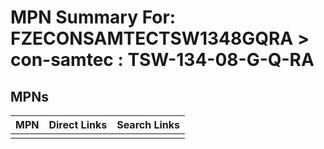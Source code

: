 



# MPN Summary For: FZECONSAMTECTSW1348GQRA > con-samtec : TSW-134-08-G-Q-RA

## MPNs
  

|MPN|Direct Links|Search Links|
| :--- | :--- | :--- |
||||
